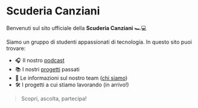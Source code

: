 # Scuderia Canziani


Benvenuti sul sito ufficiale della **Scuderia Canziani** 🏎️💻

Siamo un gruppo di studenti appassionati di tecnologia. In questo sito puoi trovare:

- 🎧 Il nostro [podcast](./podcast)
- 📚 I nostri [progetti](./projects) passati 
- 👥 Le informazioni sul nostro team ([chi siamo](./about))
- 🛠️ I progetti a cui stiamo lavorando (in arrivo!)

> Scopri, ascolta, partecipa!
